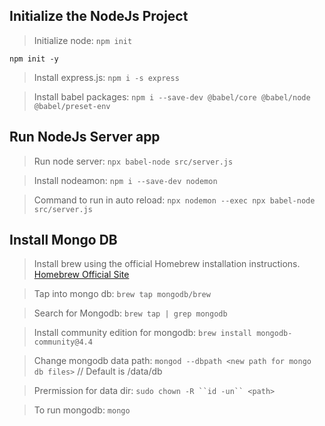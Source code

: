 ## Initialize the NodeJs Project

> Initialize node: `npm init`

`npm init -y`

> Install express.js: `npm i -s express`

> Install babel packages: `npm i --save-dev @babel/core @babel/node @babel/preset-env`

## Run NodeJs Server app

> Run node server: `npx babel-node src/server.js`

> Install nodeamon: `npm i --save-dev nodemon`

> Command to run in auto reload: `npx nodemon --exec npx babel-node src/server.js`

## Install Mongo DB

> Install brew using the official Homebrew installation instructions.
> [Homebrew Official Site](https://brew.sh/#install)

> Tap into mongo db: `brew tap mongodb/brew`

> Search for Mongodb: `brew tap | grep mongodb`

> Install community edition for mongodb: `brew install mongodb-community@4.4`

> Change mongodb data path: `mongod --dbpath <new path for mongo db files>` // Default is /data/db

> Prermission for data dir: ` sudo chown -R ``id -un`` <path> `

> To run mongodb: `mongo`
